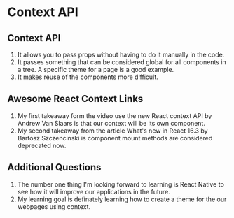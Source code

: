 # Context API  

## Context API  

1. It allows you to pass props without having to do it manually in the code.  
2. It passes something that can be considered global for all components in a tree. A specific theme for a page is a good example.  
3. It makes reuse of the components more difficult.  

## Awesome React Context Links  

1. My first takeaway form the video use the new React context API by Andrew Van Slaars is that our context will be its own component.  
2. My second takeaway from the article What's new in React 16.3 by Bartosz Szczencinski is component mount methods are considered deprecated now.  

## Additional Questions  

1. The number one thing I'm looking forward to learning is React Native to see how it will improve our applications in the future.  
2. My learning goal is definately learning how to create a theme for the our webpages using context.  
